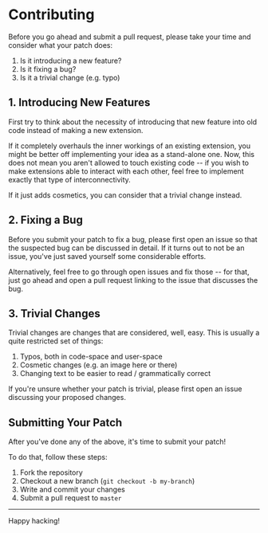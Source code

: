 # Contributing

Before you go ahead and submit a pull request, please take your time and consider what your patch does:

1. Is it introducing a new feature?
2. Is it fixing a bug?
3. Is it a trivial change (e.g. typo)

## 1. Introducing New Features

First try to think about the necessity of introducing that new feature into old code instead of making a new extension.

If it completely overhauls the inner workings of an existing extension, you might be better off implementing your idea
as a stand-alone one. Now, this does not mean you aren't allowed to touch existing code -- if you wish to make
extensions able to interact with each other, feel free to implement exactly that type of interconnectivity.

If it just adds cosmetics, you can consider that a trivial change instead.

## 2. Fixing a Bug

Before you submit your patch to fix a bug, please first open an issue so that the suspected bug can be discussed in
detail. If it turns out to not be an issue, you've just saved yourself some considerable efforts.

Alternatively, feel free to go through open issues and fix those -- for that, just go ahead and open a pull request
linking to the issue that discusses the bug.

## 3. Trivial Changes

Trivial changes are changes that are considered, well, easy. This is usually a quite restricted set of things:

1. Typos, both in code-space and user-space
2. Cosmetic changes (e.g. an image here or there)
3. Changing text to be easier to read / grammatically correct

If you're unsure whether your patch is trivial, please first open an issue discussing your proposed changes.

## Submitting Your Patch

After you've done any of the above, it's time to submit your patch!

To do that, follow these steps:

1. Fork the repository
2. Checkout a new branch (`git checkout -b my-branch`)
3. Write and commit your changes
4. Submit a pull request to `master`

---

Happy hacking!
